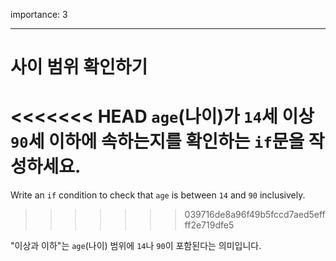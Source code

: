 importance: 3

---

# 사이 범위 확인하기

<<<<<<< HEAD
`age`(나이)가 `14`세 이상 `90`세 이하에 속하는지를 확인하는 `if`문을 작성하세요.
=======
Write an `if` condition to check that `age` is between `14` and `90` inclusively.
>>>>>>> 039716de8a96f49b5fccd7aed5effff2e719dfe5

"이상과 이하"는 `age`(나이) 범위에 `14`나 `90`이 포함된다는 의미입니다.

